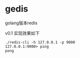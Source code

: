 # gedis
golang版本redis

v0.1  实现效果如下

```shell
./redis-cli -h 127.0.0.1 -p 9000
127.0.0.1:9000> ping
pong
```